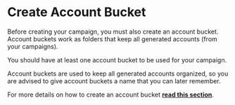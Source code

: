 # Create Account Bucket

Before creating your campaign, you must also create an account bucket. Account buckets work as folders that keep all generated accounts (from your campaigns).

You should have at least one account bucket to be used for your campaign.&#x20;

Account buckets are used to keep all generated accounts organized, so you are advised to give account buckets a name that you can later remember.

For more details on how to create an account bucket [**read this section**](../../../documentation/account-buckets/creating-account-buckets.md).

